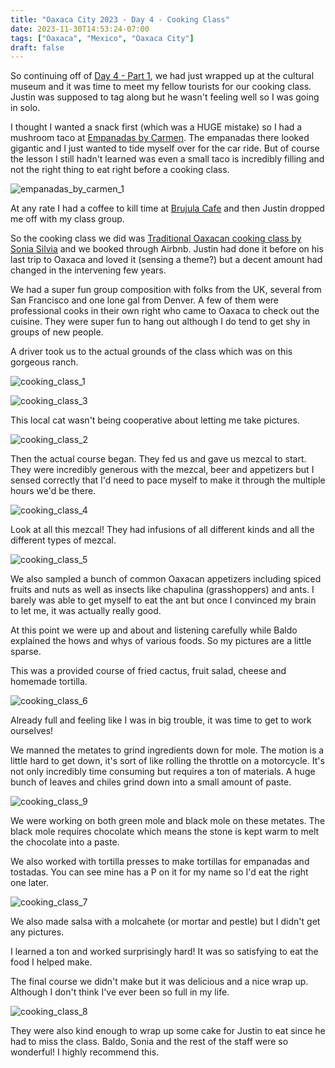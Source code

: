 ```yaml
---
title: "Oaxaca City 2023 - Day 4 - Cooking Class"
date: 2023-11-30T14:53:24-07:00
tags: ["Oaxaca", "Mexico", "Oaxaca City"]
draft: false
---
```


So continuing off of [Day 4 - Part 1](../oaxaca_city_2023_day4), we had just wrapped up at the cultural museum and it was time to meet my fellow tourists for our cooking class. Justin was supposed to tag along but he wasn't feeling well so I was going in solo. 

I thought I wanted a snack first (which was a HUGE mistake) so I had a mushroom taco at [Empanadas by Carmen](https://g.co/kgs/ixdsAuh). The empanadas there looked gigantic and I just wanted to tide myself over for the car ride. But of course the lesson I still hadn't learned was even a small taco is incredibly filling and not the right thing to eat right before a cooking class.

![empanadas_by_carmen_1](/images/mexico/empanadas_by_carmen_1.png)

At any rate I had a coffee to kill time at [Brujula Cafe](https://cafebrujula.com/) and then Justin dropped me off with my class group.

So the cooking class we did was [Traditional Oaxacan cooking class by Sonia Silvia](https://www.airbnb.com/experiences/546012) and we booked through Airbnb. Justin had done it before on his last trip to Oaxaca and loved it (sensing a theme?) but a decent amount had changed in the intervening few years.

We had a super fun group composition with folks from the UK, several from San Francisco and one lone gal from Denver. A few of them were professional cooks in their own right who came to Oaxaca to check out the cuisine. They were super fun to hang out although I do tend to get shy in groups of new people.

A driver took us to the actual grounds of the class which was on this gorgeous ranch.

![cooking_class_1](/images/mexico/cooking_class_1.png)

![cooking_class_3](/images/mexico/cooking_class_3.png)

This local cat wasn't being cooperative about letting me take pictures.

![cooking_class_2](/images/mexico/cooking_class_2.png)

Then the actual course began. They fed us and gave us mezcal to start. They were incredibly generous with the mezcal, beer and appetizers but I sensed correctly that I'd need to pace myself to make it through the multiple hours we'd be there.

![cooking_class_4](/images/mexico/cooking_class_4.png)

Look at all this mezcal! They had infusions of all different kinds and all the different types of mezcal.

![cooking_class_5](/images/mexico/cooking_class_5.png)

We also sampled a bunch of common Oaxacan appetizers including spiced fruits and nuts as well as insects like chapulina (grasshoppers) and ants. I barely was able to get myself to eat the ant but once I convinced my brain to let me, it was actually really good.

At this point we were up and about and listening carefully while Baldo explained the hows and whys of various foods. So my pictures are a little sparse.

This was a provided course of fried cactus, fruit salad, cheese and homemade tortilla.

![cooking_class_6](/images/mexico/cooking_class_6.png)

Already full and feeling like I was in big trouble, it was time to get to work ourselves! 

We manned the metates to grind ingredients down for mole. The motion is a little hard to get down, it's sort of like rolling the throttle on a motorcycle. It's not only incredibly time consuming but requires a ton of materials. A huge bunch of leaves and chiles grind down into a small amount of paste.

![cooking_class_9](/images/mexico/cooking_class_9.png)

We were working on both green mole and black mole on these metates. The black mole requires chocolate which means the stone is kept warm to melt the chocolate into a paste.

We also worked with tortilla presses to make tortillas for empanadas and tostadas. You can see mine has a P on it for my name so I'd eat the right one later.

![cooking_class_7](/images/mexico/cooking_class_7.png)

We also made salsa with a molcahete (or mortar and pestle) but I didn't get any pictures.

I learned a ton and worked surprisingly hard! It was so satisfying to eat the food I helped make.

The final course we didn't make but it was delicious and a nice wrap up. Although I don't think I've ever been so full in my life.

![cooking_class_8](/images/mexico/cooking_class_8.png)

They were also kind enough to wrap up some cake for Justin to eat since he had to miss the class. Baldo, Sonia and the rest of the staff were so wonderful! I highly recommend this.